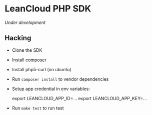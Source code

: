 LeanCloud PHP SDK
====

_Under development_

Hacking
----

* Clone the SDK
* Install [composer](https://getcomposer.org)
* Install php5-curl (on ubuntu)
* Run `composer install` to vendor dependencies
* Setup app credential in env variables:

    export LEANCLOUD_APP_ID=...
    export LEANCLOUD_APP_KEY=...

* Run `make test` to run test

